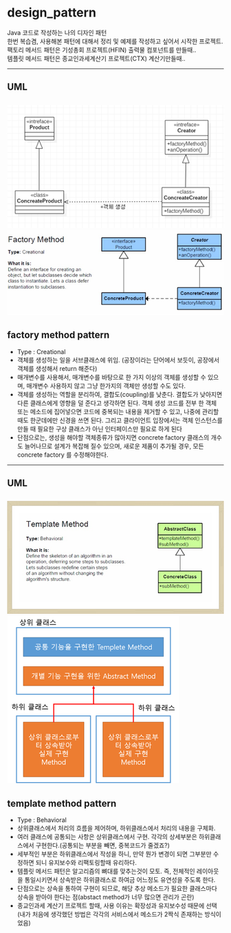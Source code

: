 # design_pattern
Java 코드로 작성하는 나의 디자인 패턴 <br>
한번 복습겸, 사용해본 패턴에 대해서 정리 및 예제를 작성하고 싶어서 시작한 프로젝트. <br>
팩토리 메서드 패턴은 기성총회 프로젝트(HFIN) 출력물 컴포넌트를 만들때.. <br>
템플릿 메서드 패턴은 종교인과세계산기 프로젝트(CTX) 계산기만들때..<br>

---
**UML**
---
![factory](./image/factory.png)
![factory2](./image/factory2.png)
---

## factory method pattern
- Type : Creational
- 객체를 생성하는 일을 서브클래스에 위임. (공장이라는 단어에서 보듯이, 공장에서 객체를 생성해서 return 해준다)
- 매개변수를 사용해서, 매개변수를 바탕으로 한 가지 이상의 객체를 생성할 수 있으며, 매개변수 사용하지 않고 그냥 한가지의 객체만 생성할 수도 있다.
- 객체를 생성하는 역할을 분리하여, 결합도(coupling)를 낮춘다. 결합도가 낮아지면 다른 클래스에게 영향을 덜 준다고 생각하면 된다. 객체 생성 코드를 전부 한 객체 또는 메소드에 집어넣으면 코드에 중복되는 내용을 제거할 수 있고, 나중에 관리할 때도 한군데에만 신경을 쓰면 된다. 그리고 클라이언트 입장에서는 객체 인스턴스를 만들 때 필요한 구상 클래스가 아닌 인터페이스만 필요로 하게 된다
- 단점으로는, 생성을 해야할 객체종류가 많아지면 concrete factory 클래스의 개수도 늘어나므로 설계가 복잡해 질수 있으며, 새로운 제품이 추가될 경우, 모든 concrete factory 를 수정해야한다.


---
**UML**
---
![factory](./image/templateMethod.png)
![factory2](./image/templateMethod2.png)
---

## template method pattern
- Type : Behavioral
- 상위클래스에서 처리의 흐름을 제어하며, 하위클래스에서 처리의 내용을 구체화.
- 여러 클래스에 공통되는 사항은 상위클래스에서 구현. 각각의 상세부분은 하위클래스에서 구현한다.(공통되는 부분을 빼면, 중복코드가 줄겠죠?)
- 세부적인 부분은 하위클래스에서 작성을 하니, 만약 뭔가 변경이 되면 그부분만 수정하면 되니 유지보수와 리팩토링할때 유리하다.
- 템플릿 메서드 패턴은 알고리즘의 뼈대를 맞추는것이 모토. 즉, 전체적인 레이아웃을 통일시키면서 상속받은 하위클래스로 하여금 어느정도 유연성을 주도록 한다.
- 단점으로는 상속을 통하여 구현이 되므로, 해당 추상 메소드가 필요한 클래스마다 상속을 받아야 한다는 점(abstact method가 너무 많으면 관리가 곤란)
- 종교인과세 계산기 프로젝트 할때, 사용 이유는 확장성과 유지보수성 때문에 선택(내가 처음에 생각했던 방법은 각각의 서비스에서 메소드가 2짝식 존재하는 방식이었음)

